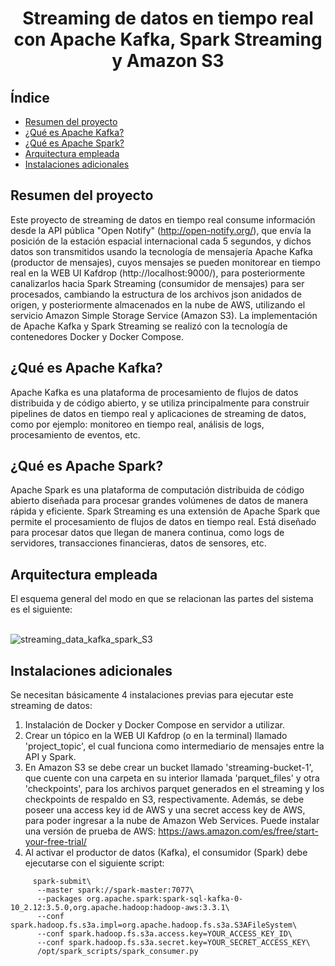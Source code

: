 <h1 align="center"> Streaming de datos en tiempo real con Apache Kafka, Spark Streaming y Amazon S3 </h1>

## Índice

- [Resumen del proyecto](#Resumen-del-proyecto)
- [¿Qué es Apache Kafka?](#qué-es-apache-kafka)
- [¿Qué es Apache Spark?](#qué-es-apache-spark)
- [Arquitectura empleada](#Arquitectura-empleada)
- [Instalaciones adicionales](#Instalaciones-adicionales)

## Resumen del proyecto
Este proyecto de streaming de datos en tiempo real consume información desde la API pública "Open Notify" (http://open-notify.org/), que envía la posición de la estación espacial internacional cada 5 segundos, y dichos datos son transmitidos usando la tecnología de mensajería Apache Kafka (productor de mensajes), cuyos mensajes se pueden monitorear en tiempo real en la WEB UI Kafdrop (http://localhost:9000/), para posteriormente canalizarlos hacia Spark Streaming (consumidor de mensajes) para ser procesados, cambiando la estructura de los archivos json anidados de origen, y posteriormente almacenados en la nube de AWS, utilizando el servicio Amazon Simple Storage Service (Amazon S3). La implementación de Apache Kafka y Spark Streaming se realizó con la tecnología de contenedores Docker y Docker Compose.

## ¿Qué es Apache Kafka?
Apache Kafka es una plataforma de procesamiento de flujos de datos distribuida y de código abierto, y se utiliza principalmente para construir pipelines de datos en tiempo real y aplicaciones de streaming de datos, como por ejemplo: monitoreo en tiempo real, análisis de logs, procesamiento de eventos, etc.

## ¿Qué es Apache Spark?
Apache Spark es una plataforma de computación distribuida de código abierto diseñada para procesar grandes volúmenes de datos de manera rápida y eficiente. Spark Streaming es una extensión de Apache Spark que permite el procesamiento de flujos de datos en tiempo real. Está diseñado para procesar datos que llegan de manera continua, como logs de servidores, transacciones financieras, datos de sensores, etc.

## Arquitectura empleada
El esquema general del modo en que se relacionan las partes del sistema es el siguiente:
<br/><br/>

![streaming_data_kafka_spark_S3](https://github.com/Cris-Neumann/Streaming-data-with-Kafka-Spark-and-Amazon-S3/assets/99703152/6ac753d1-a994-4223-b315-69f56adcbf1c)

## Instalaciones adicionales
Se necesitan básicamente 4 instalaciones previas para ejecutar este streaming de datos:
  1. Instalación de Docker y Docker Compose en servidor a utilizar.
  2. Crear un tópico en la WEB UI Kafdrop (o en la terminal) llamado 'project_topic', el cual funciona como intermediario de mensajes entre la API y Spark.
  3. En Amazon S3 se debe crear un bucket llamado 'streaming-bucket-1', que cuente con una carpeta en su interior llamada 'parquet_files' y otra 'checkpoints', para los 
     archivos parquet generados en el streaming y los checkpoints de respaldo en S3, respectivamente. Además, se debe poseer una access key id de AWS y una
     secret access key de AWS, para poder ingresar a la nube de Amazon Web Services. Puede instalar una versión de prueba de AWS: https://aws.amazon.com/es/free/start-your-free-trial/
  5. Al activar el productor de datos (Kafka), el consumidor (Spark) debe ejecutarse con el siguiente script:
```
     spark-submit\
      --master spark://spark-master:7077\
      --packages org.apache.spark:spark-sql-kafka-0-10_2.12:3.5.0,org.apache.hadoop:hadoop-aws:3.3.1\
      --conf spark.hadoop.fs.s3a.impl=org.apache.hadoop.fs.s3a.S3AFileSystem\
      --conf spark.hadoop.fs.s3a.access.key=YOUR_ACCESS_KEY_ID\
      --conf spark.hadoop.fs.s3a.secret.key=YOUR_SECRET_ACCESS_KEY\
      /opt/spark_scripts/spark_consumer.py
```

